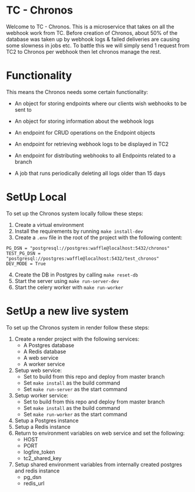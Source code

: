 # TC - Chronos  
  
Welcome to TC - Chronos.
This is a microservice that takes on all the webhook work from TC. Before creation of Chronos, about 50% of the database was taken up by webhook logs & failed deliveries are causing some slowness in jobs etc. To battle this we will simply send 1 request from TC2 to Chronos per webhook then let chronos manage the rest.

# Functionality
This means the Chronos needs some certain functionality:
* An object for storing endpoints where our clients wish webhooks to be sent to
* An object for storing information about the webhook logs

* An endpoint for CRUD operations on the Endpoint objects
* An endpoint for retrieving webhook logs to be displayed in TC2
* An endpoint for distributing webhooks to all Endpoints related to a branch

* A job that runs periodically deleting all logs older than 15 days

# SetUp Local
To set up the Chronos system locally follow these steps:

1. Create a virtual environment
2. Install the requirements by running `make install-dev`
3. Create a `.env` file in the root of the project with the following content:
```
PG_DSN = "postgresql://postgres:waffle@localhost:5432/chronos"
TEST_PG_DSN = "postgresql://postgres:waffle@localhost:5432/test_chronos"
DEV_MODE = True
```
4. Create the DB in Postgres by calling `make reset-db`
5. Start the server using `make run-server-dev`
6. Start the celery worker with `make run-worker`

# SetUp a new live system
To set up the Chronos system in render follow these steps:

1. Create a render project with the following services:
    * A Postgres database
    * A Redis database
    * A web service
    * A worker service
2. Setup web service:
    * Set to build from this repo and deploy from master branch
    * Set `make install` as the build command
    * Set `make run-server` as the start command
3. Setup worker service:
    * Set to build from this repo and deploy from master branch
    * Set `make install` as the build command
    * Set `make run-worker` as the start command
4. Setup a Postgres instance
5. Setup a Redis instance
6. Return to environment variables on web service and set the following:
    * HOST
    * PORT
    * logfire_token
    * tc2_shared_key
7. Setup shared environment variables from internally created postgres and redis instance
    * pg_dsn
    * redis_url
